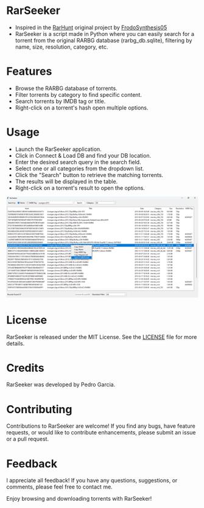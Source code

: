 # RarSeeker
- Inspired in the [RarHunt](https://github.com/FrodoSynthesis05/RarHunt) original project by [FrodoSynthesis05](https://github.com/FrodoSynthesis05)
- RarSeeker is a script made in Python where you can easily search for a torrent from the original RARBG database (rarbg_db.sqlite), filtering by name, size, resolution, category, etc.

# Features
- Browse the RARBG database of torrents.
- Filter torrents by category to find specific content.
- Search torrents by IMDB tag or title.
- Right-click on a torrent's hash open multiple options.

# Usage
- Launch the RarSeeker application.
- Click in Connect & Load DB and find your DB location.
- Enter the desired search query in the search field.
- Select one or all categories from the dropdown list.
- Click the "Search" button to retrieve the matching torrents.
- The results will be displayed in the table.
- Right-click on a torrent's result to open the options.

![image](https://github.com/mop4r/RarSeeker/blob/main/Screenshots/Screenshot_1.png)

# License
RarSeeker is released under the MIT License. See the [LICENSE](https://github.com/mop4r/RarSeeker/blob/main/LICENSE) file for more details.

# Credits
RarSeeker was developed by Pedro Garcia.

# Contributing
Contributions to RarSeeker are welcome! If you find any bugs, have feature requests, or would like to contribute enhancements, please submit an issue or a pull request.

# Feedback
I appreciate all feedback! If you have any questions, suggestions, or comments, please feel free to contact me.

Enjoy browsing and downloading torrents with RarSeeker!
